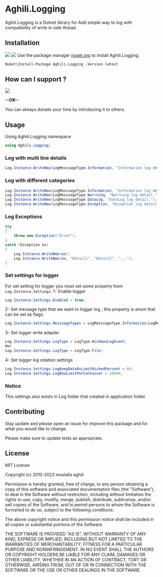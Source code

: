 ﻿# Aghili.Logging

Aghili.Logging is a Dotnet library for Add simple way to log with compatibility of write in side thread.

## Installation

[![](https://img.shields.io/nuget/dt/Aghili.Logging.svg?style=flat-square)](https://www.nuget.org/packages/Aghili.Logging)
[![](https://img.shields.io/nuget/v/Aghili.Logging?style=flat-square)](https://www.nuget.org/packages/Aghili.Logging)
Use the package manager [nuget.org](https://www.nuget.org/packages/Aghili.Logging/) to install Aghili.Logging.

```pm
NuGet\Install-Package Aghili.Logging -Version latest
```

## How can I support ?
[![](https://img.shields.io/badge/shetab-ZarinPal-8a00a3.svg?style=flat-square)](https://zarinp.al/@maghili)

**--OR--**

You can always donate your time by introducing it to others.

## Usage

Using Aghili.Logging namespace
```cs
using Aghili.Logging;
```

### Log with multi line details
```cs
Log.Instance.WriteNew(LogMesssageType.Information, "Information log detail.", "detail2", "detail3","...");
```

### Log with different categories
```cs
Log.Instance.WriteNew(LogMesssageType.Information, "Information log detail.");
Log.Instance.WriteNew(LogMesssageType.Warrning, "Warrning log detail.");
Log.Instance.WriteNew(LogMesssageType.DataLog, "DataLog log detail.");
Log.Instance.WriteNew(LogMesssageType.Exception, "Exception log detail.");
```

### Log Exceptions
```cs
try
{
    throw new Exception("Error");
}
catch (Exception ex)
{
    Log.Instance.WriteNew(ex);
    Log.Instance.WriteNew(ex, "Detail1", "Detail2", "...");
}  
```

### Set settings for logger
For set setting for logger you most set some property from `Log.Instance.Settings`:
1- Enable logger
```cs
Log.Instance.Settings.Enabled = true;
```
2- Set message type that we want to logger log , this property is enum that can be set as flags.
```cs
Log.Instance.Settings.MesssageTypes = LogMesssageType.Information|LogMesssageType.Warrning|LogMesssageType.Exception|LogMesssageType.DataLog;
```

3- Set logger write adapter
```cs
Log.Instance.Settings.LogType = LogType.WindowsLogEvent;
#or
Log.Instance.Settings.LogType = LogType.File;
```

4- Set logger log rotation settings
```cs
Log.Instance.Settings.LogKeepDataOnLimitRichedPercent = 80;
Log.Instance.Settings.LogRowLimitPerContainer = 10000;
```

### Notice
This settings also exists in Log folder that created in application folder.

## Contributing

Stay update and please open an issue for improve this package
and for what you would like to change.

Please make sure to update tests as appropriate.

## License

MIT License

Copyright (c) 2010-2023 mostafa aghili

Permission is hereby granted, free of charge, to any person obtaining a copy
of this software and associated documentation files (the "Software"), to deal
in the Software without restriction, including without limitation the rights
to use, copy, modify, merge, publish, distribute, sublicense, and/or sell
copies of the Software, and to permit persons to whom the Software is
furnished to do so, subject to the following conditions:

The above copyright notice and this permission notice shall be included in all
copies or substantial portions of the Software.

THE SOFTWARE IS PROVIDED "AS IS", WITHOUT WARRANTY OF ANY KIND, EXPRESS OR
IMPLIED, INCLUDING BUT NOT LIMITED TO THE WARRANTIES OF MERCHANTABILITY,
FITNESS FOR A PARTICULAR PURPOSE AND NONINFRINGEMENT. IN NO EVENT SHALL THE
AUTHORS OR COPYRIGHT HOLDERS BE LIABLE FOR ANY CLAIM, DAMAGES OR OTHER
LIABILITY, WHETHER IN AN ACTION OF CONTRACT, TORT OR OTHERWISE, ARISING FROM,
OUT OF OR IN CONNECTION WITH THE SOFTWARE OR THE USE OR OTHER DEALINGS IN THE
SOFTWARE.
